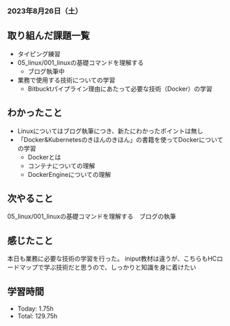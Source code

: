 ### 2023年8月26日（土）

## 取り組んだ課題一覧
- タイピング練習
- 05_linux/001_linuxの基礎コマンドを理解する
  - ブログ執筆中
- 業務で使用する技術についての学習
  - Bitbucktパイプライン理由にあたって必要な技術（Docker）の学習
## わかったこと
- Linuxについてはブログ執筆につき、新たにわかったポイントは無し
- 「Docker&Kubernetesのきほんのきほん」の書籍を使ってDockerについての学習
  - Dockerとは
  - コンテナについての理解
  - DockerEngineについての理解

## 次やること
05_linux/001_linuxの基礎コマンドを理解する　ブログの執筆


## 感じたこと
本日も業務に必要な技術の学習を行った。
iniput教材は違うが、こちらもHCロードマップで学ぶ技術だと思うので、しっかりと知識を身に着けたい

## 学習時間
- Today: 1.75h
- Total: 129.75h

